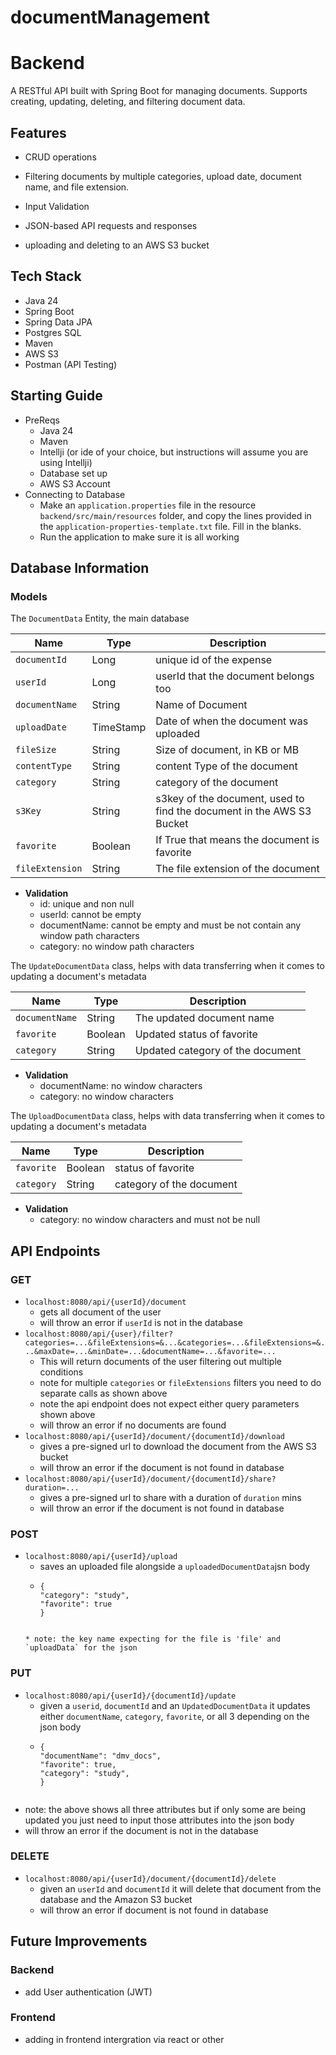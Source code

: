 # documentManagement

# Backend
A RESTful API built with Spring Boot for managing documents. Supports creating, updating, deleting, and filtering document data.

## Features
* CRUD operations

* Filtering documents by multiple categories, upload date, document name, and file extension.

* Input Validation

* JSON-based API requests and responses

* uploading and deleting to an AWS S3 bucket

## Tech Stack
* Java 24
* Spring Boot
* Spring Data JPA
* Postgres SQL
* Maven
* AWS S3
* Postman (API Testing)

## Starting Guide
* PreReqs
    * Java 24
    * Maven
    * Intellji (or ide of your choice, but instructions will assume you are using Intellji)
    * Database set up 
    * AWS S3 Account
* Connecting to Database
    * Make an `application.properties` file in the resource `backend/src/main/resources` folder, and copy the lines provided in the `application-properties-template.txt` file. Fill in the blanks.
    *  Run the application to make sure it is all working

## Database Information

### Models
The `DocumentData` Entity, the main database

| Name            | Type      | Description                                                           |
|-----------------|-----------|-----------------------------------------------------------------------|
| `documentId`    | Long      | unique id of the expense                                              |
| `userId`        | Long      | userId that the document belongs too                                  |
| `documentName`  | String    | Name of Document                                                      |
| `uploadDate`    | TimeStamp | Date of when the document was uploaded                                |
| `fileSize`      | String    | Size of document, in KB or MB                                         |
| `contentType`   | String    | content Type of the document                                          |
| `category`      | String    | category of the document                                              |
| `s3Key`         | String    | s3key of the document, used to find the document in the AWS S3 Bucket |
| `favorite`      | Boolean   | If True that means the document is favorite                           |
| `fileExtension` | String    | The file extension of the document                                    |

* **Validation**
    * id: unique and non null
    * userId: cannot be empty 
    * documentName: cannot be empty and must be not contain any window path characters
    * category: no window path characters
  
The `UpdateDocumentData` class, helps with data transferring when it comes to updating a document's metadata

| Name           | Type    | Description                      |
|----------------|---------|----------------------------------|
| `documentName` | String  | The updated document name        |
| `favorite`     | Boolean | Updated status of favorite       |
| `category`     | String  | Updated category of the document |


* **Validation**
    * documentName: no window characters
    * category: no window characters

The `UploadDocumentData` class, helps with data transferring when it comes to updating a document's metadata

| Name       | Type    | Description              |
|------------|---------|--------------------------|
| `favorite` | Boolean | status of favorite       |
| `category` | String  | category of the document |


* **Validation**
    * category: no window characters and must not be null


## API Endpoints

### GET

* `localhost:8080/api/{userId}/document`
    * gets all document of the user
    * will throw an error if `userId` is not in the database
* `localhost:8080/api/{user}/filter?categories=...&fileExtensions=&...&categories=...&fileExtensions=&...&maxDate=...&minDate=...&documentName=...&favorite=...`
    * This will return documents of the user filtering out multiple conditions 
    * note for multiple `categories` or `fileExtensions` filters you need to do separate calls as shown above
    * note the api endpoint does not expect either query parameters shown above
    * will throw an error if no documents are found
* `localhost:8080/api/{userId}/document/{documentId}/download`
    * gives a pre-signed url to download the document from the AWS S3 bucket
    * will throw an error if the document is not found in database
* `localhost:8080/api/{userId}/document/{documentId}/share?duration=...`
    * gives a pre-signed url to share with a duration of `duration` mins
    * will throw an error if the document is not found in database

### POST

* `localhost:8080/api/{userId}/upload`
    * saves an uploaded file alongside a `uploadedDocumentData`jsn body
    * ```
      {
      "category": "study",
      "favorite": true
      }
    ```
  
    * note: the key name expecting for the file is 'file' and `uploadData` for the json
### PUT

* `localhost:8080/api/{userId}/{documentId}/update`
    * given a `userid`, `documentId` and an `UpdatedDocumentData` it updates either `documentName`, `category`, `favorite`, or all 3 depending on the json body
    * ```` 
      {
      "documentName": "dmv_docs",
      "favorite": true,
      "category": "study",
      }
    ```
* note: the above shows all three attributes but if only some are being updated you just need to input those attributes into the json body
* will throw an error if the document is not in the database

### DELETE

* `localhost:8080/api/{userId}/document/{documentId}/delete`
    * given an `userId` and `documentId` it will delete that document from the database and the Amazon S3 bucket
    * will throw an error if document is not found in database

## Future Improvements

### Backend

*  add User authentication (JWT)

### Frontend

* adding in frontend intergration via react or other